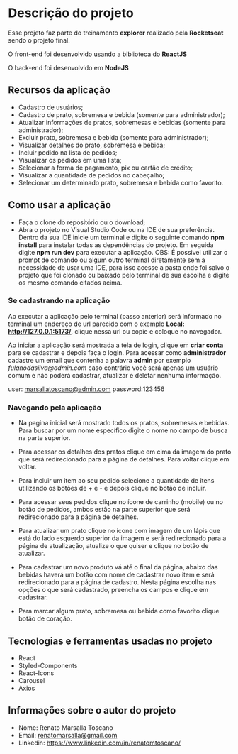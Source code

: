 # Descrição do projeto 

Esse projeto faz parte do treinamento **explorer** realizado pela **Rocketseat** sendo o projeto final.

O front-end foi desenvolvido usando a biblioteca do **ReactJS**

O back-end foi desenvolvido em **NodeJS**

## Recursos da aplicação
* Cadastro de usuários;
* Cadastro de prato, sobremesa e bebida (somente para administrador);
* Atualizar informações de pratos, sobremesas e bebidas (somente para administrador);
* Excluir prato, sobremesa e bebida (somente para administrador);
* Visualizar detalhes do prato, sobremesa e bebida;
* Incluir pedido na lista de pedidos;
* Visualizar os pedidos em uma lista;
* Selecionar a forma de pagamento, pix ou cartão de crédito;
* Visualizar a quantidade de pedidos no cabeçalho;
* Selecionar um determinado prato, sobremesa e bebida como favorito.

## Como usar a aplicação
* Faça o clone do repositório ou o download;
* Abra o projeto no Visual Studio Code ou na IDE de sua preferência. Dentro da sua IDE inicie um terminal e digite o seguinte comando **npm install** para instalar todas as dependências do projeto. Em seguida digite **npm run dev** para executar a aplicação.
OBS: É possivel utilizar o prompt de comando ou algum outro terminal diretamente sem a necessidade de usar uma IDE, para isso acesse a pasta onde foi salvo o projeto que foi clonado ou baixado pelo terminal de sua escolha e digite os mesmo comando citados acima.

### Se cadastrando na aplicação
Ao executar a aplicação pelo terminal (passo anterior) será informado no terminal um endereço de url parecido com o exemplo **Local: http://127.0.0.1:5173/**, clique nessa url ou copie e coloque no navegador.

Ao iniciar a aplicação será mostrada a tela de login, clique em **criar conta** para se cadastrar e depois faça o login. Para acessar como **administrador** cadastre um email que contenha a palavra **admin** por exemplo _fulanodasilva@admin.com_ caso contrário você será apenas um usuário comum e não poderá cadastrar, atualizar e deletar nenhuma informação.

user: marsallatoscano@admin.com
password:123456

### Navegando pela aplicação
* Na pagina inicial será mostrado todos os pratos, sobremesas e bebidas. Para buscar por um nome específico digite o nome no campo de busca na parte superior.

* Para acessar os detalhes dos pratos clique em cima da imagem do prato que será redirecionado para a página de detalhes. Para voltar clique em voltar.

* Para incluir um item ao seu pedido selecione a quantidade de itens utilizando os botões de + e - e depois clique no botão de incluir.

* Para acessar seus pedidos clique no ícone de carrinho (mobile) ou no botão de pedidos, ambos estão na parte superior que será redirecionado para a página de detalhes.

* Para atualizar um prato clique no ícone com imagem de um lápis que está do lado esquerdo superior da imagem e será redirecionado para a página de atualização, atualize o que quiser e clique no botão de atualizar.

* Para cadastrar um novo produto vá até o final da página, abaixo das bebidas haverá um botão com nome de cadastrar novo item e será redirecionado para a página de cadastro. Nesta página escolha nas opções o que será cadastrado, preencha os campos e clique em cadastrar.

* Para marcar algum prato, sobremesa ou bebida como favorito clique botão de coração.


## Tecnologias e ferramentas usadas no projeto
* React
* Styled-Components
* React-Icons
* Carousel
* Axios

## Informações sobre o autor do projeto
* Nome: Renato Marsalla Toscano
* Email: renatomarsalla@gmail.com
* Linkedin: <https://www.linkedin.com/in/renatomtoscano/>


